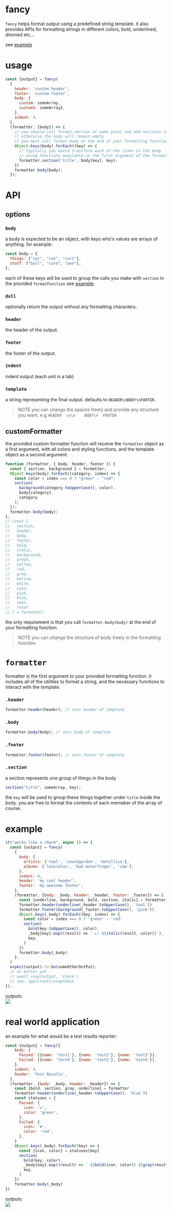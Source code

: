 # fancy

`fancy` helps format output using a predefined string template.
it also provides APIs for formatting strings in different colors,
bold, underlined, dimmed etc...

see [example](https://github.com/applitools/fancy/blob/master/README.md#example)

# usage

```javascript
const {output} = fancy(
  {
    header: 'custom header',
    footer: 'custom footer',
    body: {
      custom: someArray,
      custom2: someArray2,
    },
    indent: 4,
  },
  (formatter, {body}) => {
    // you should call format.section at some point and add sections to body
    // otherwise the body will remain empty
    // you must call format.body at the end of your formatting function
    Object.keys(body).forEach((key) => {
      // typically you would transform each of the items in the body
      // using functions available on the first argument of the formatting function
      formatter.section('title', body[key], key);
    })
    formatter.body(body);
  });
```

# API

## options

### `body`

a body is expected to be an object, with keys who's values are arrays of anything.
for example:

```javascript
const body = {
  things: ["car", "cat", "cart"],
  stuff: ["ball", "card", "pen"],
};
```

each of these keys will be used to group the calls you make with `section` in the provided `formatFunction`
see [example](#example);

### `dull`

optionally return the output without any formatting characters.

### `header`

the header of the output.

### `footer`

the footer of the output.

### `indent`

indent output (each unit is a tab)

### `template`

a string representing the final output.
defaults to `HEADER\nBODY\nFOOTER`.

> NOTE you can change the spaces freely and provide any structure you want.
> e.g `HEADER  \n\n    BODY\n  FOOTER`

## customFormatter

the provided custom formatter function will receive the `formatter` object as a first argument, with all colors and styling functions, and the template object as a second argument.

```javascript
function (formatter, { body, header, footer }) {
  const { section, background } = formatter;
  Object.keys(body).forEach((category, index) => {
    const color = index === 0 ? "green" : "red";
    section(
      background(category.toUpperCase(), color),
      body[category],
      category
    );
  });
  formatter.body(body);
};
// const {
//   section,
//   header,
//   body,
//   footer,
//   bold,
//   italic,
//   background,
//   green,
//   yellow,
//   red,
//   gray,
//   marine,
//   white,
//   cyan,
//   pink,
//   blue,
//   teal,
//   reset
// } = formatter;
```

the only requirement is that you call `formatter.body(body)` at the end of your formatting function.

> NOTE you can change the structure of body freely in the formatting function

# `formatter`

formatter is the first argument to your provided formatting function.
it includes all of the utilities to format a string, and the necessary functions
to interact with the template.

### `.header`

```javascript
formatter.header(header); // sets header of template
```

### `.body`

```javascript
formatter.body(body); // sets body of template
```

### `.footer`

```javascript
formatter.footer(footer); // sets footer of template
```

### `.section`

a section represents one group of things in the body

```javascript
section("title", someArray, key);
```

the `key` will be used to group these things together under `title` inside the body.
you are free to format the contents of each memeber of the array of course.

# example

```javascript
it("works like a charm", async () => {
  const {output} = fancy(
    {
      body: {
        artists: ['tool', 'soundgarden', 'metallica'],
        albums: ['lateralus', 'bad motorfinger', 's&m'],
      },
      indent: 4,
      header: 'my cool header',
      footer: 'my awesome footer',
    },
    (formatter, {body: _body, header: _header, footer: _footer}) => {
      const {underline, background, bold, section, italic} = formatter
      formatter.header(underline(_header.toUpperCase(), 'teal'))
      formatter.footer(background(_footer.toUpperCase(), 'pink'))
      Object.keys(_body).forEach((key, index) => {
        const color = index === 0 ? 'green' : 'red'
        section(
          bold(key.toUpperCase(), color),
          _body[key].map((result) => ` 👉 ${italic(result, color)}`),
          key,
        )
      })
      formatter.body(_body)
    },
  )
  expect(output).to.be(someOtherOutPut);
  // or better yet
  // await snap(output, 'charm')
  // see: applitools/snaptdout
});
```

outputs:  
<img src="https://github.com/applitools/fancy/blob/master/example.png?raw=true" />

# real world application

an example for what would be a test results reporter:

```javascript
const {output} = fancy({
    body: {
      Passed: [{name: 'test1'}, {name: 'test2'}, {name: 'test3'}],
      Failed: [{name: 'test4'}, {name: 'test5'}, {name: 'test6'}],
    },
    indent: 4,
    header: 'Test Results',
  },
  (formatter, {body: _body, header: _header}) => {
    const {bold, section, gray, underline} = formatter
    formatter.header(underline(_header.toUpperCase(), 'blue'))
    const statuses = {
      Passed: {
        icon: '✔',
        color: 'green',
      },
      Failed: {
        icon: '✖',
        color: 'red',
      },
    }
    Object.keys(_body).forEach((key) => {
      const {icon, color} = statuses[key]
      section(
        bold(key, color),
        _body[key].map((result) => ` ${bold(icon, color)} ${gray(result.name)}`),
        key,
      )
    })
    formatter.body(_body)
})
```
outputs:   
<img src="https://github.com/applitools/eyes.sdk.javascript1/master/packages/fancy" />